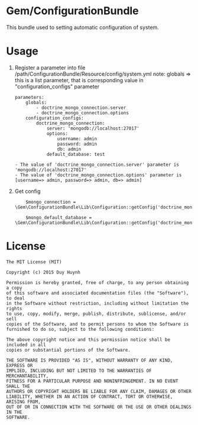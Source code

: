 # Gem/ConfigurationBundle
This bundle used to setting automatic configuration of system.
# Usage
1. Register a parameter into file /path/ConfigurationBundle/Resource/config/system.yml
    note: globals => this is a list parameter, that is corresponding value in "configuration_configs" parameter
    ```
    parameters:
        globals:
            - doctrine_mongo_connection.server
            - doctrine_mongo_connection.options
        configuration_configs:
            doctrine_mongo_connection:
                server: 'mongodb://localhost:27017'
                options:
                    username: admin
                    password: admin
                    db: admin
                default_database: test

    - The value of 'doctrine_mongo_connection.server' parameter is 'mongodb://localhost:27017'
    - The value of 'doctrine_mongo_connection.options' parameter is [username=> admin, password=> admin, db=> admin]
    ```
    
2. Get config
    ```
        $mongo_connection = \Gem\ConfigurationBundle\Lib\Configuration::getConfig('doctrine_mongo_connection');
        
        $mongo_default_database = \Gem\ConfigurationBundle\Lib\Configuration::getConfig('doctrine_mongo_connection.default_database');
    ```
    
# License
```
The MIT License (MIT)

Copyright (c) 2015 Duy Huynh

Permission is hereby granted, free of charge, to any person obtaining a copy
of this software and associated documentation files (the "Software"), to deal
in the Software without restriction, including without limitation the rights
to use, copy, modify, merge, publish, distribute, sublicense, and/or sell
copies of the Software, and to permit persons to whom the Software is
furnished to do so, subject to the following conditions:

The above copyright notice and this permission notice shall be included in all
copies or substantial portions of the Software.

THE SOFTWARE IS PROVIDED "AS IS", WITHOUT WARRANTY OF ANY KIND, EXPRESS OR
IMPLIED, INCLUDING BUT NOT LIMITED TO THE WARRANTIES OF MERCHANTABILITY,
FITNESS FOR A PARTICULAR PURPOSE AND NONINFRINGEMENT. IN NO EVENT SHALL THE
AUTHORS OR COPYRIGHT HOLDERS BE LIABLE FOR ANY CLAIM, DAMAGES OR OTHER
LIABILITY, WHETHER IN AN ACTION OF CONTRACT, TORT OR OTHERWISE, ARISING FROM,
OUT OF OR IN CONNECTION WITH THE SOFTWARE OR THE USE OR OTHER DEALINGS IN THE
SOFTWARE.
```
